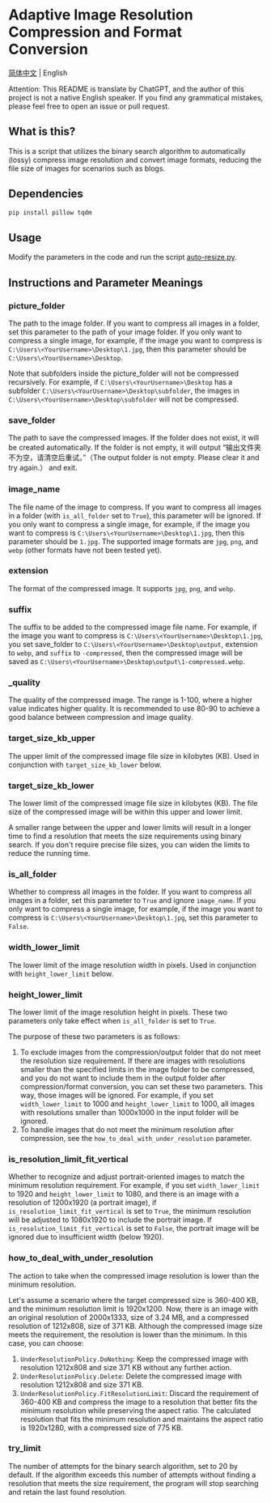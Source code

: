 # Adaptive Image Resolution Compression and Format Conversion

[简体中文](README.md) | English

Attention: This README is translate by ChatGPT, and the author of this project is not a native English speaker. If you find any grammatical mistakes, please feel free to open an issue or pull request.

## What is this?

This is a script that utilizes the binary search algorithm to automatically (lossy) compress image resolution and convert image formats, reducing the file size of images for scenarios such as blogs.

## Dependencies

```bash
pip install pillow tqdm
```

## Usage

Modify the parameters in the code and run the script [auto-resize.py](./auto-resize.py).

## Instructions and Parameter Meanings

### picture_folder

The path to the image folder. If you want to compress all images in a folder, set this parameter to the path of your image folder. If you only want to compress a single image, for example, if the image you want to compress is `C:\Users\<YourUsername>\Desktop\1.jpg`, then this parameter should be `C:\Users\<YourUsername>\Desktop`.

Note that subfolders inside the picture_folder will not be compressed recursively. For example, if `C:\Users\<YourUsername>\Desktop` has a subfolder `C:\Users\<YourUsername>\Desktop\subfolder`, the images in `C:\Users\<YourUsername>\Desktop\subfolder` will not be compressed.

### save_folder

The path to save the compressed images. If the folder does not exist, it will be created automatically. If the folder is not empty, it will output “输出文件夹不为空，请清空后重试。”（The output folder is not empty. Please clear it and try again.） and exit.

### image_name

The file name of the image to compress. If you want to compress all images in a folder (with `is_all_folder` set to `True`), this parameter will be ignored. If you only want to compress a single image, for example, if the image you want to compress is `C:\Users\<YourUsername>\Desktop\1.jpg`, then this parameter should be `1.jpg`. The supported image formats are `jpg`, `png`, and `webp` (other formats have not been tested yet).

### extension

The format of the compressed image. It supports `jpg`, `png`, and `webp`.

### suffix

The suffix to be added to the compressed image file name. For example, if the image you want to compress is `C:\Users\<YourUsername>\Desktop\1.jpg`, you set save_folder to `C:\Users\<YourUsername>\Desktop\output`, extension to `webp`, and `suffix` to `-compressed`, then the compressed image will be saved as `C:\Users\<YourUsername>\Desktop\output\1-compressed.webp`.

### _quality

The quality of the compressed image. The range is 1-100, where a higher value indicates higher quality. It is recommended to use 80-90 to achieve a good balance between compression and image quality.

### target_size_kb_upper

The upper limit of the compressed image file size in kilobytes (KB). Used in conjunction with `target_size_kb_lower` below.

### target_size_kb_lower

The lower limit of the compressed image file size in kilobytes (KB). The file size of the compressed image will be within this upper and lower limit.

A smaller range between the upper and lower limits will result in a longer time to find a resolution that meets the size requirements using binary search. If you don't require precise file sizes, you can widen the limits to reduce the running time.

### is_all_folder

Whether to compress all images in the folder. If you want to compress all images in a folder, set this parameter to `True` and ignore `image_name`. If you only want to compress a single image, for example, if the image you want to compress is `C:\Users\<YourUsername>\Desktop\1.jpg`, set this parameter to `False`.

### width_lower_limit

The lower limit of the image resolution width in pixels. Used in conjunction with `height_lower_limit` below.

### height_lower_limit

The lower limit of the image resolution height in pixels. These two parameters only take effect when `is_all_folder` is set to `True`.

The purpose of these two parameters is as follows:

1. To exclude images from the compression/output folder that do not meet the resolution size requirement. If there are images with resolutions smaller than the specified limits in the image folder to be compressed, and you do not want to include them in the output folder after compression/format conversion, you can set these two parameters. This way, those images will be ignored. For example, if you set `width_lower_limit` to 1000 and `height_lower_limit` to 1000, all images with resolutions smaller than 1000x1000 in the input folder will be ignored.
2. To handle images that do not meet the minimum resolution after compression, see the `how_to_deal_with_under_resolution` parameter.

### is_resolution_limit_fit_vertical

Whether to recognize and adjust portrait-oriented images to match the minimum resolution requirement. For example, if you set `width_lower_limit` to 1920 and `height_lower_limit` to 1080, and there is an image with a resolution of 1200x1920 (a portrait image), if `is_resolution_limit_fit_vertical` is set to `True`, the minimum resolution will be adjusted to 1080x1920 to include the portrait image. If `is_resolution_limit_fit_vertical` is set to `False`, the portrait image will be ignored due to insufficient width (below 1920).

### how_to_deal_with_under_resolution

The action to take when the compressed image resolution is lower than the minimum resolution.

Let's assume a scenario where the target compressed size is 360-400 KB, and the minimum resolution limit is 1920x1200. Now, there is an image with an original resolution of 2000x1333, size of 3.24 MB, and a compressed resolution of 1212x808, size of 371 KB. Although the compressed image size meets the requirement, the resolution is lower than the minimum. In this case, you can choose:

1. `UnderResolutionPolicy.DoNothing`: Keep the compressed image with resolution 1212x808 and size 371 KB without any further action.
2. `UnderResolutionPolicy.Delete`: Delete the compressed image with resolution 1212x808 and size 371 KB.
3. `UnderResolutionPolicy.FitResolutionLimit`: Discard the requirement of 360-400 KB and compress the image to a resolution that better fits the minimum resolution while preserving the aspect ratio. The calculated resolution that fits the minimum resolution and maintains the aspect ratio is 1920x1280, with a compressed size of 775 KB.

### try_limit

The number of attempts for the binary search algorithm, set to 20 by default. If the algorithm exceeds this number of attempts without finding a resolution that meets the size requirement, the program will stop searching and retain the last found resolution.
